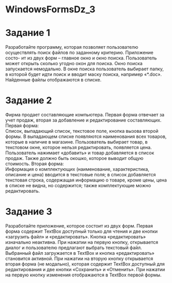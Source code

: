 # WindowsFormsDz_3

<h1>Задание 1</h1>
Разработайте программу, которая позволяет пользователю осуществлять поиск файлов по заданному критерию. Приложение состо-
ит из двух форм – главное окно и окно поиска. Пользователь может открыть сколько угодно окон для поиска. Окно поиска запускается немодально. В окне поиска пользователь выбирает папку, в которой будет идти поиск и вводит маску поиска, например «*.doc». Найденные файлы отображаются в списке.

<h1>Задание 2</h1>
Фирма продает составляющие компьютера. Первая форма отвечает за учет продаж, вторая за добавление и редактирование составляющих.
Первая форма:<br>
Список, выпадающий список, текстовое поле, кнопка вызова второй формы. В выпадающем списке появляются наименования всех товаров, которые в наличие в магазине. Пользователь выбирает товар, в текстовом окне, которое нельзя редактировать, появляется цена. Пользователь нажимает «добавить» и товар добавляется в список продаж. Также должно быть окошко, которое выводит общую стоимость.
Вторая форма:<br>
Информация о комплектующих (наименование, характеристика, описание и цена) вводится в текстовые поля; в список добавляется текстовая строка, содержащая информацию о товаре, кроме цены, цена в списке не видна, но содержится; также комплектующие можно
редактировать.

<h1>Задание 3</h1>
Разработайте приложение, которое состоит из двух форм. Первая форма содержит TextBox доступный только для чтения и две кнопки «загрузить файл» и «редактировать». Кнопка «редактировать» изначально неактивна. При нажатии на первую кнопку, открывается диалог и пользователю предлагают выбрать текстовый файл. Выбранный файл загружается в TextBox и кнопка «редактировать» становится активной. При нажатии на вторую кнопку открывается вторая форма (не модально), которая содержит TextBox доступный для редактирования и две кнопки «Сохранить» и «Отменить». При нажатии на первую кнопку изменения отображаются в TextBox первой формы.

